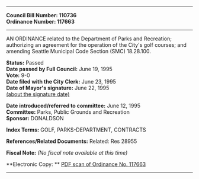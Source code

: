 * * * * *  
  
**Council Bill Number: [](#h0)[](#h2)110736**   
**Ordinance Number: 117663**  
  
* * * * *  
  
AN ORDINANCE related to the Department of Parks and Recreation; authorizing an agreement for the operation of the City's golf courses; and amending Seattle Municipal Code Section (SMC) 18.28.100.  
  
**Status:** Passed   
**Date passed by Full Council:** June 19, 1995   
**Vote:** 9-0   
**Date filed with the City Clerk:** June 23, 1995   
**Date of Mayor's signature:** June 22, 1995   
[(about the signature date)](/~public/approvaldate.htm)   
  
  
**Date introduced/referred to committee:** June 12, 1995   
**Committee:** Parks, Public Grounds and Recreation   
**Sponsor:** DONALDSON   
  
**Index Terms:** GOLF, PARKS-DEPARTMENT, CONTRACTS  
  
**References/Related Documents:** Related: Res 28955  
  
**Fiscal Note:** *(No fiscal note available at this time)*  
  
**Electronic Copy: ** [PDF scan of Ordinance No. 117663](/~archives/Ordinances/Ord_117663.pdf)  
  
* * * * *  
